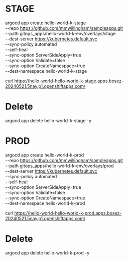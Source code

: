 # STAGE
argocd app create hello-world-k-stage \
--repo https://github.com/mmwillingham/sampleapps.git \
--path gitops_apps/hello-world-k-env/overlays/stage \
--dest-server https://kubernetes.default.svc \
--sync-policy automated \
--self-heal \
--sync-option ServerSideApply=true \
--sync-option Validate=false \
--sync-option CreateNamespace=true \
--dest-namespace hello-world-k-stage

curl https://hello-world-hello-world-k-stage.apps.bosez-20240521.5nay.p1.openshiftapps.com/

# Delete
argocd app delete hello-world-k-stage -y

# PROD
argocd app create hello-world-k-prod \
--repo https://github.com/mmwillingham/sampleapps.git \
--path gitops_apps/hello-world-k-env/overlays/prod \
--dest-server https://kubernetes.default.svc \
--sync-policy automated \
--self-heal \
--sync-option ServerSideApply=true \
--sync-option Validate=false \
--sync-option CreateNamespace=true \
--dest-namespace hello-world-k-prod

curl https://hello-world-hello-world-k-prod.apps.bosez-20240521.5nay.p1.openshiftapps.com/

# Delete
argocd app delete hello-world-k-prod -y
